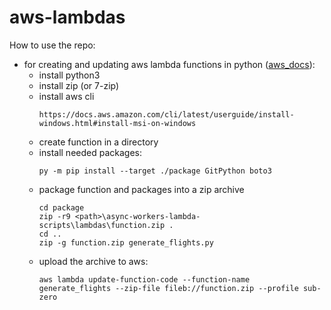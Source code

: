 # aws-lambdas

How to use the repo:
* for creating and updating aws lambda functions in python ([aws_docs](https://docs.aws.amazon.com/lambda/latest/dg/lambda-python-how-to-create-deployment-package.html)):
    * install python3
    * install zip (or 7-zip)
    * install aws cli
        ```
        https://docs.aws.amazon.com/cli/latest/userguide/install-windows.html#install-msi-on-windows
        ```
    * create function in a directory
    * install needed packages:
      ```
      py -m pip install --target ./package GitPython boto3
      ```
    * package function and packages into a zip archive
      ```
      cd package
      zip -r9 <path>\async-workers-lambda-scripts\lambdas\function.zip .
      cd ..
      zip -g function.zip generate_flights.py
      ```
    * upload the archive to aws:
      ```
      aws lambda update-function-code --function-name generate_flights --zip-file fileb://function.zip --profile sub-zero
      ```
